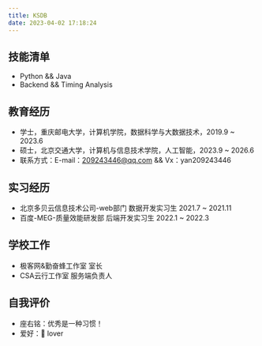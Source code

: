 ```yaml
---
title: KSDB
date: 2023-04-02 17:18:24
---
```


## 技能清单

+ Python && Java 
+ Backend && Timing Analysis

##   教育经历

- 学士，重庆邮电大学，计算机学院，数据科学与大数据技术，2019.9 ~ 2023.6
- 硕士，北京交通大学，计算机与信息技术学院，人工智能，2023.9 ~ 2026.6
- 联系方式：E-mail：209243446@qq.com && Vx：yan209243446

## 实习经历

- 北京多贝云信息技术公司-web部门 数据开发实习生 2021.7 ~ 2021.11
- 百度-MEG-质量效能研发部 后端开发实习生 2022.1 ~ 2022.3

## **学校工作**

+ 极客网&勤奋蜂工作室 室长
+ CSA云行工作室 服务端负责人

##  **自我评价**

+ 座右铭：优秀是一种习惯！
+ 爱好：🏀 lover





